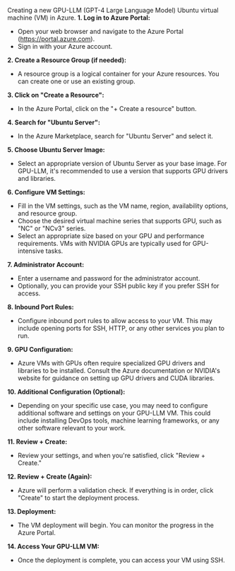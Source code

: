 Creating a new GPU-LLM (GPT-4 Large Language Model) Ubuntu virtual machine (VM) in Azure.
**1. Log in to Azure Portal:**
   - Open your web browser and navigate to the Azure Portal (https://portal.azure.com).
   - Sign in with your Azure account.

**2. Create a Resource Group (if needed):**
   - A resource group is a logical container for your Azure resources. You can create one or use an existing group.

**3. Click on "Create a Resource":**
   - In the Azure Portal, click on the "+ Create a resource" button.

**4. Search for "Ubuntu Server":**
   - In the Azure Marketplace, search for "Ubuntu Server" and select it.

**5. Choose Ubuntu Server Image:**
   - Select an appropriate version of Ubuntu Server as your base image. For GPU-LLM, it's recommended to use a version that supports GPU drivers and libraries.

**6. Configure VM Settings:**
   - Fill in the VM settings, such as the VM name, region, availability options, and resource group.
   - Choose the desired virtual machine series that supports GPU, such as "NC" or "NCv3" series.
   - Select an appropriate size based on your GPU and performance requirements. VMs with NVIDIA GPUs are typically used for GPU-intensive tasks.

**7. Administrator Account:**
   - Enter a username and password for the administrator account.
   - Optionally, you can provide your SSH public key if you prefer SSH for access.

**8. Inbound Port Rules:**
   - Configure inbound port rules to allow access to your VM. This may include opening ports for SSH, HTTP, or any other services you plan to run.

**9. GPU Configuration:**
   - Azure VMs with GPUs often require specialized GPU drivers and libraries to be installed. Consult the Azure documentation or NVIDIA's website for guidance on setting up GPU drivers and CUDA libraries.

**10. Additional Configuration (Optional):**
   - Depending on your specific use case, you may need to configure additional software and settings on your GPU-LLM VM. This could include installing DevOps tools, machine learning frameworks, or any other software relevant to your work.

**11. Review + Create:**
   - Review your settings, and when you're satisfied, click "Review + Create."

**12. Review + Create (Again):**
   - Azure will perform a validation check. If everything is in order, click "Create" to start the deployment process.

**13. Deployment:**
   - The VM deployment will begin. You can monitor the progress in the Azure Portal.

**14. Access Your GPU-LLM VM:**
   - Once the deployment is complete, you can access your VM using SSH.